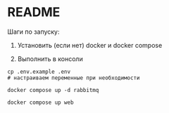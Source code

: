 # README

Шаги по запуску:

1. Установить (если нет) docker и docker compose

2. Выполнить в консоли
```
cp .env.example .env
# настраиваем переменные при необходимости

docker compose up -d rabbitmq

docker compose up web
```
